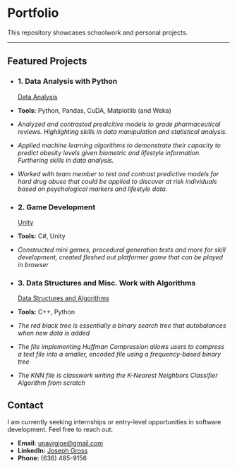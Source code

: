 # **Portfolio**
This repository showcases schoolwork and personal projects.

---

## **Featured Projects**

- ### 1. Data Analysis with Python
  [Data Analysis](Data%20Analysis/)
- **Tools:** Python, Pandas, CuDA, Matplotlib (and Weka)
- *Analyzed and contrasted predicitive models to grade pharmaceutical reviews.  Highlighting skills in data manipulation and statistical analysis.*
- *Applied machine learning algorithms to demonstrate their capacity to predict obesity levels given biometric and lifestyle information. Furthering skills in data analysis.*
- *Worked with team member to test and contrast predictive models for hard drug abuse that could be applied to discover at risk individuals based on psychological markers and lifestyle data.*

- ### 2. Game Development
  [Unity](Unity/)
- **Tools:** C#, Unity
- *Constructed mini games, procedural generation tests and more for skill development, created fleshed out platformer game that can be played in browser*

- ### 3. Data Structures and Misc. Work with Algorithms
  [Data Structures and Algorithms](Data%20Structures%20and%20Misc.%20Projects/)
- **Tools:** C++, Python
- *The red black tree is essentially a binary search tree that autobalances when new data is added*
- *The file implementing Huffman Compression allows users to compress a text file into a smaller, encoded file using a frequency-based binary tree*
- *The KNN file is classwork writing the K-Nearest Neighbors Classifier Algorithm from scratch*

    
## **Contact**

I am currently seeking internships or entry-level opportunities in software development. Feel free to reach out:

- **Email:** [unavrgjoe@gmail.com](mailto:unavrgjoe@gmail.com)
- **LinkedIn:** [Joseph Gross](www.linkedin.com/in/joseph-gross-a5a07a347)
- **Phone:** (636) 485-9156
